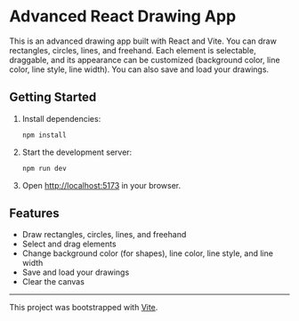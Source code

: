 # Advanced React Drawing App

This is an advanced drawing app built with React and Vite. You can draw rectangles, circles, lines, and freehand. Each element is selectable, draggable, and its appearance can be customized (background color, line color, line style, line width). You can also save and load your drawings.

## Getting Started

1. Install dependencies:

   ```sh
   npm install
   ```

2. Start the development server:

   ```sh
   npm run dev
   ```

3. Open [http://localhost:5173](http://localhost:5173) in your browser.

## Features
- Draw rectangles, circles, lines, and freehand
- Select and drag elements
- Change background color (for shapes), line color, line style, and line width
- Save and load your drawings
- Clear the canvas

---

This project was bootstrapped with [Vite](https://vitejs.dev/). 